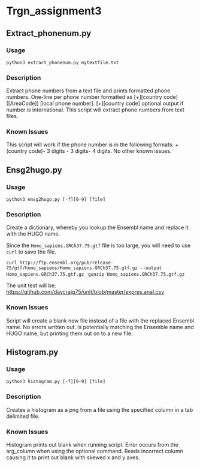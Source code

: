 # Trgn_assignment3

## Extract_phonenum.py

### Usage 

```python3 extract_phonenum.py mytextfile.txt```

### Description

Extract phone numbers from a text file and prints formatted phone numbers.
One-line per phone number formatted as [+][country code] ([AreaCode]) [local phone number]. [+][country code] optional output if number is international. This script will extract phone numbers from text files. 

### Known Issues

This script will work if the phone number is in the following formats: +(country code)- 3 digits - 3 digits- 4 digits. No other known issues. 

## Ensg2hugo.py

### Usage

```python3 ensg2hugo.py [-f][0-9] [file]```

### Description

Create a dictionary, whereby you lookup the Ensembl name and replace it with the HUGO name.

Since the ```Homo_sapiens.GRCh37.75.gtf``` file is too large, you will need to use ```curl``` to save the file.

```curl http://ftp.ensembl.org/pub/release-75/gtf/homo_sapiens/Homo_sapiens.GRCh37.75.gtf.gz --output Homo_sapiens.GRCh37.75.gtf.gz```
``` gunzip Homo_sapiens.GRCh37.75.gtf.gz```

The unit test will be: https://github.com/davcraig75/unit/blob/master/expres.anal.csv


### Known Issues

Script will create a blank new file instead of a file with the replaced Ensembl name. No errors written out. Is potentially matching the Ensemble name and HUGO name, but printing them out on to a new file. 

## Histogram.py

### Usage 

``` python3 histogram.py [-f][0-9] [file] ```

### Description

Creates a histogram as a png from a file using the specified column in a tab delimited file. 

### Known Issues 

Histogram prints out blank when running script. Error occurs from the arg_column when using the optional command. Reads incorrect column causing it to print out blank with skewed x and y axes.